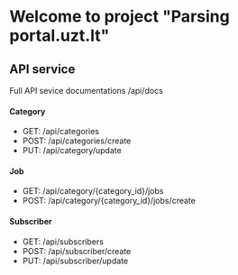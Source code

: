# Welcome to project "Parsing portal.uzt.lt"

## API service

Full API sevice documentations /api/docs

#### Category

- GET: /api/categories
- POST: /api/categories/create
- PUT: /api/category/update

#### Job

- GET: /api/category/{category_id}/jobs
- POST: /api/category/{category_id}/jobs/create

#### Subscriber

- GET: /api/subscribers
- POST: /api/subscriber/create
- PUT: /api/subscriber/update
